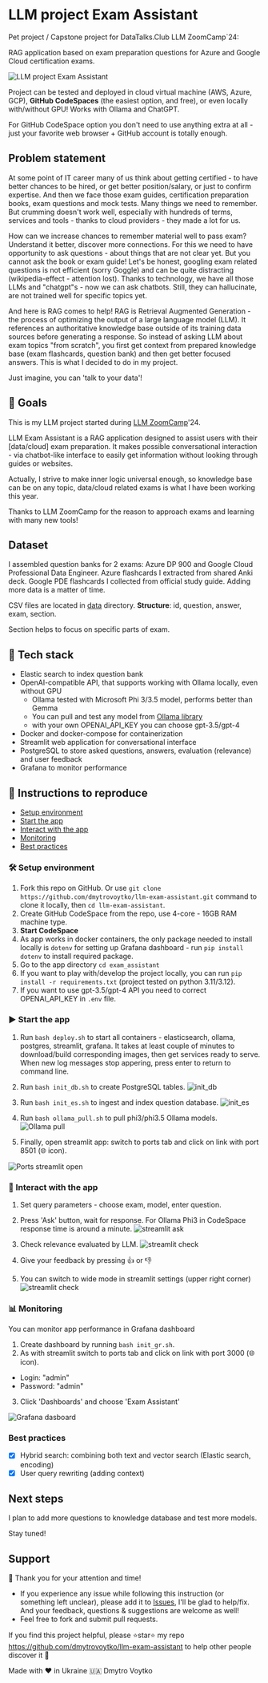 # LLM project Exam Assistant

Pet project / Capstone project for DataTalks.Club LLM ZoomCamp`24: 

RAG application based on exam preparation questions for Azure and Google Cloud certification exams.

![LLM project Exam Assistant](/screenshots/llm-exam-assistant.png)

Project can be tested and deployed in cloud virtual machine (AWS, Azure, GCP), **GitHub CodeSpaces** (the easiest option, and free), or even locally with/without GPU! Works with Ollama and ChatGPT.

For GitHub CodeSpace option you don't need to use anything extra at all - just your favorite web browser + GitHub account is totally enough.

## Problem statement

At some point of IT career many of us think about getting certified - to have better chances to be hired, or get better position/salary, or just to confirm expertise.
And then we face those exam guides, certification preparation books, exam questions and mock tests. Many things we need to remember. But crumming doesn't work well, especially with hundreds of terms, services and tools - thanks to cloud providers - they made a lot for us.

How can we increase chances to remember material well to pass exam? Understand it better, discover more connections. For this we need to have opportunity to ask questions - about things that are not clear yet. 
But you cannot ask the book or exam guide! Let's be honest, googling exam related questions is not efficient (sorry Goggle) and can be quite distracting (wikipedia-effect - attention lost). 
Thanks to technology, we have all those LLMs and "chatgpt"s - now we can ask chatbots. Still, they can hallucinate, are not trained well for specific topics yet.

And here is RAG comes to help! RAG is Retrieval Augmented Generation - the process of optimizing the output of a large language model (LLM). It references an authoritative knowledge base outside of its training data sources before generating a response. So instead of asking LLM about exam topics "from scratch", you first get context from prepared knowledge base (exam flashcards, question bank) and then get better focused answers. This is what I decided to do in my project.

Just imagine, you can 'talk to your data'!

## 🎯 Goals

This is my LLM project started during [LLM ZoomCamp](https://github.com/DataTalksClub/llm-zoomcamp)'24.

LLM Exam Assistant is a RAG application designed to assist users with their [data/cloud] exam preparation. It makes possible conversational interaction - via chatbot-like interface to easily get information without looking through guides or websites.

Actually, I strive to make inner logic universal enough, so knowledge base can be on any topic, data/cloud related exams is what I have been working this year.

Thanks to LLM ZoomCamp for the reason to approach exams and learning with many new tools! 

## Dataset

I assembled question banks for 2 exams: Azure DP 900 and Google Cloud Professional Data Engineer.
Azure flashcards I extracted from shared Anki deck. Google PDE flashcards I collected from official study guide. Adding more data is a matter of time.

CSV files are located in [data](/data) directory. 
**Structure**: id, question, answer, exam, section.

Section helps to focus on specific parts of exam.

## :toolbox: Tech stack

- Elastic search to index question bank
- OpenAI-compatible API, that supports working with Ollama locally, even without GPU
    * Ollama tested with Microsoft Phi 3/3.5 model, performs better than Gemma
    * You can pull and test any model from [Ollama library](https://ollama.com/library)
    * with your own OPENAI_API_KEY you can choose gpt-3.5/gpt-4
- Docker and docker-compose for containerization
- Streamlit web application for conversational interface
- PostgreSQL to store asked questions, answers, evaluation (relevance) and user feedback
- Grafana to monitor performance

## 🚀 Instructions to reproduce

- [Setup environment](#hammer_and_wrench-setup-environment)
- [Start the app](#arrow_forward-start-the-app)
- [Interact with the app](#speech_balloon-interact-with-the-app)
- [Monitoring](#bar_chart-monitoring)
- [Best practices](#best-practices)

### :hammer_and_wrench: Setup environment

1. Fork this repo on GitHub. Or use `git clone https://github.com/dmytrovoytko/llm-exam-assistant.git` command to clone it locally, then `cd llm-exam-assistant`.
2. Create GitHub CodeSpace from the repo, use 4-core - 16GB RAM machine type.
3. **Start CodeSpace**
4. As app works in docker containers, the only package needed to install locally is `dotenv` for setting up Grafana dashboard - run `pip install dotenv` to install required package.
5. Go to the app directory `cd exam_assistant`
6. If you want to play with/develop the project locally, you can run `pip install -r requirements.txt` (project tested on python 3.11/3.12).
6. If you want to use gpt-3.5/gpt-4 API you need to correct OPENAI_API_KEY in `.env` file. 

### :arrow_forward: Start the app

1. Run `bash deploy.sh` to start all containers - elasticsearch, ollama, postgres, streamlit, grafana. It takes at least couple of minutes to download/build corresponding images, then get services ready to serve. When new log messages stop appering, press enter to return to command line. 
2. Run `bash init_db.sh` to create PostgreSQL tables.
![init_db](/screenshots/init_db.png)

3. Run `bash init_es.sh` to ingest and index question database.
![init_es](/screenshots/init_es.png)

4. Run `bash ollama_pull.sh` to pull phi3/phi3.5 Ollama models.
![Ollama pull](/screenshots/ollama_pulled.png)

5. Finally, open streamlit app: switch to ports tab and click on link with port 8501 (🌐 icon).

![Ports streamlit open](/screenshots/streamlit-open.png)

### :speech_balloon: Interact with the app

1. Set query parameters - choose exam, model, enter question.
2. Press 'Ask' button, wait for response. For Ollama Phi3 in CodeSpace response time is around a minute.
![streamlit ask](/screenshots/streamlit-00.png)

3. Check relevance evaluated by LLM.
![streamlit check](/screenshots/streamlit-02.png)

4. Give your feedback by pressing 👍 or 👎

5. You can switch to wide mode in streamlit settings (upper right corner)
![streamlit check](/screenshots/streamlit-03.png)

### :bar_chart: Monitoring

You can monitor app performance in Grafana dashboard

1. Create dashboard by running `bash init_gr.sh`.
2. As with streamlit switch to ports tab and click on link with port 3000 (🌐 icon).
- Login: "admin"
- Password: "admin"
3. Click 'Dashboards' and choose 'Exam Assistant'

![Grafana dasboard](/screenshots/grafana.png)

### Best practices
 * [x] Hybrid search: combining both text and vector search (Elastic search, encoding)
 * [x] User query rewriting (adding context)

## Next steps

I plan to add more questions to knowledge database and test more models.

Stay tuned!

## Support

🙏 Thank you for your attention and time!

- If you experience any issue while following this instruction (or something left unclear), please add it to [Issues](/issues), I'll be glad to help/fix. And your feedback, questions & suggestions are welcome as well!
- Feel free to fork and submit pull requests.

If you find this project helpful, please ⭐️star⭐️ my repo 
https://github.com/dmytrovoytko/llm-exam-assistant to help other people discover it 🙏

Made with ❤️ in Ukraine 🇺🇦 Dmytro Voytko
